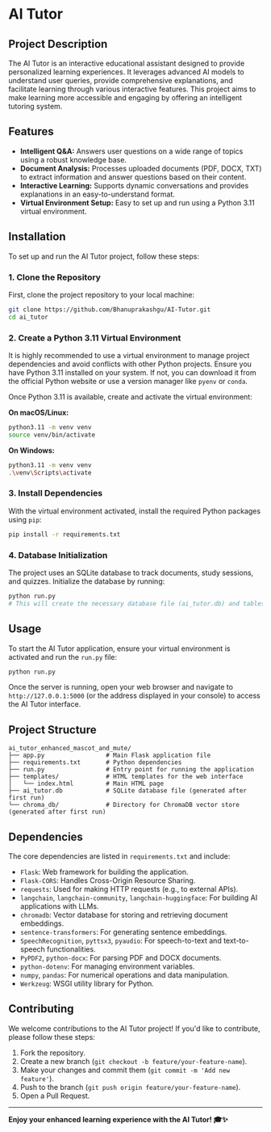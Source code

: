 # AI Tutor

## Project Description

The AI Tutor is an interactive educational assistant designed to provide personalized learning experiences. It leverages advanced AI models to understand user queries, provide comprehensive explanations, and facilitate learning through various interactive features. This project aims to make learning more accessible and engaging by offering an intelligent tutoring system.

## Features

*   **Intelligent Q&A:** Answers user questions on a wide range of topics using a robust knowledge base.
*   **Document Analysis:** Processes uploaded documents (PDF, DOCX, TXT) to extract information and answer questions based on their content.
*   **Interactive Learning:** Supports dynamic conversations and provides explanations in an easy-to-understand format.
*   **Virtual Environment Setup:** Easy to set up and run using a Python 3.11 virtual environment.

## Installation

To set up and run the AI Tutor project, follow these steps:

### 1. Clone the Repository

First, clone the project repository to your local machine:

```bash
git clone https://github.com/Bhanuprakashgu/AI-Tutor.git
cd ai_tutor
```

### 2. Create a Python 3.11 Virtual Environment

It is highly recommended to use a virtual environment to manage project dependencies and avoid conflicts with other Python projects. Ensure you have Python 3.11 installed on your system. If not, you can download it from the official Python website or use a version manager like `pyenv` or `conda`.

Once Python 3.11 is available, create and activate the virtual environment:

**On macOS/Linux:**

```bash
python3.11 -m venv venv
source venv/bin/activate
```

**On Windows:**

```bash
python3.11 -m venv venv
.\venv\Scripts\activate
```

### 3. Install Dependencies

With the virtual environment activated, install the required Python packages using `pip`:

```bash
pip install -r requirements.txt
```

### 4. Database Initialization

The project uses an SQLite database to track documents, study sessions, and quizzes. Initialize the database by running:

```bash
python run.py
# This will create the necessary database file (ai_tutor.db) and tables.
```

## Usage

To start the AI Tutor application, ensure your virtual environment is activated and run the `run.py` file:

```bash
python run.py
```

Once the server is running, open your web browser and navigate to `http://127.0.0.1:5000` (or the address displayed in your console) to access the AI Tutor interface.

## Project Structure

```
ai_tutor_enhanced_mascot_and_mute/
├── app.py                 # Main Flask application file
├── requirements.txt       # Python dependencies
├── run.py                 # Entry point for running the application
├── templates/             # HTML templates for the web interface
│   └── index.html         # Main HTML page
├── ai_tutor.db            # SQLite database file (generated after first run)
└── chroma_db/             # Directory for ChromaDB vector store (generated after first run)
```

## Dependencies

The core dependencies are listed in `requirements.txt` and include:

*   `Flask`: Web framework for building the application.
*   `Flask-CORS`: Handles Cross-Origin Resource Sharing.
*   `requests`: Used for making HTTP requests (e.g., to external APIs).
*   `langchain`, `langchain-community`, `langchain-huggingface`: For building AI applications with LLMs.
*   `chromadb`: Vector database for storing and retrieving document embeddings.
*   `sentence-transformers`: For generating sentence embeddings.
*   `SpeechRecognition`, `pyttsx3`, `pyaudio`: For speech-to-text and text-to-speech functionalities.
*   `PyPDF2`, `python-docx`: For parsing PDF and DOCX documents.
*   `python-dotenv`: For managing environment variables.
*   `numpy`, `pandas`: For numerical operations and data manipulation.
*   `Werkzeug`: WSGI utility library for Python.

## Contributing

We welcome contributions to the AI Tutor project! If you'd like to contribute, please follow these steps:

1.  Fork the repository.
2.  Create a new branch (`git checkout -b feature/your-feature-name`).
3.  Make your changes and commit them (`git commit -m 'Add new feature'`).
4.  Push to the branch (`git push origin feature/your-feature-name`).
5.  Open a Pull Request.

---

**Enjoy your enhanced learning experience with the AI Tutor! 🎓✨**

